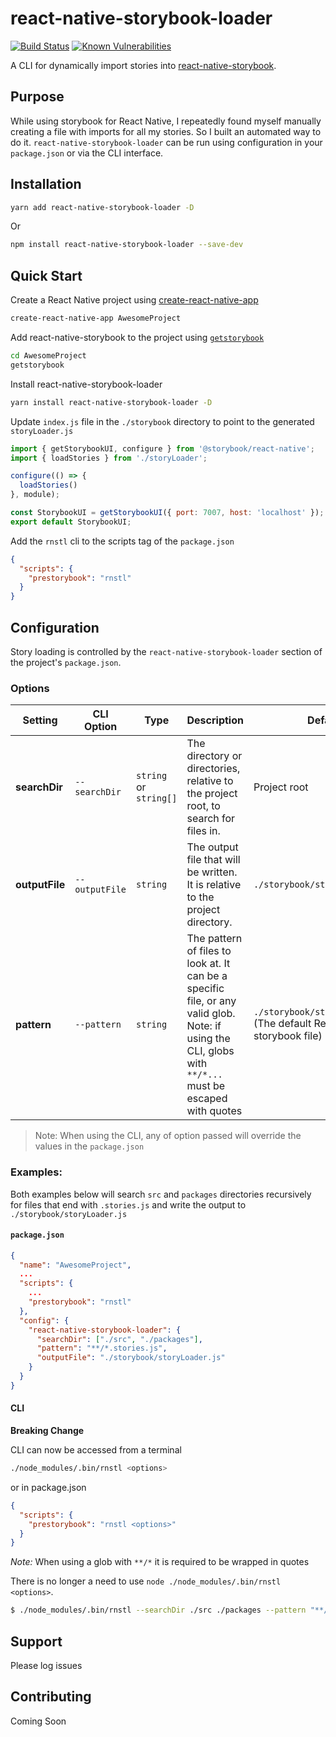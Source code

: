 # react-native-storybook-loader
[![Build Status](https://travis-ci.org/elderfo/react-native-storybook-loader.svg?branch=master)](https://travis-ci.org/elderfo/react-native-storybook-loader) [![Known Vulnerabilities](https://snyk.io/test/github/elderfo/react-native-storybook-loader/badge.svg)](https://snyk.io/test/github/elderfo/react-native-storybook-loader)


A CLI for dynamically import stories into [react-native-storybook](https://github.com/storybooks/react-native-storybook).

## Purpose

While using storybook for React Native, I repeatedly found myself manually creating a file with imports for all my stories. So I built an automated way to do it. `react-native-storybook-loader` can be run using configuration in your `package.json` or via the CLI interface.

## Installation

```bash
yarn add react-native-storybook-loader -D
```
Or
```bash
npm install react-native-storybook-loader --save-dev
```

## Quick Start

Create a React Native project using [create-react-native-app](https://facebook.github.io/react-native/blog/2017/03/13/introducing-create-react-native-app.html)
```bash
create-react-native-app AwesomeProject
```

Add react-native-storybook to the project using [`getstorybook`](https://getstorybook.io/docs/react-storybook/basics/quick-start-guide)
```bash
cd AwesomeProject
getstorybook
```

Install react-native-storybook-loader

```bash
yarn install react-native-storybook-loader -D
```

Update `index.js` file in the `./storybook` directory to point to the generated `storyLoader.js`

```javascript
import { getStorybookUI, configure } from '@storybook/react-native';
import { loadStories } from './storyLoader';

configure(() => {
  loadStories()
}, module);

const StorybookUI = getStorybookUI({ port: 7007, host: 'localhost' });
export default StorybookUI;
```

Add the `rnstl` cli to the scripts tag of the `package.json`

```json
{
  "scripts": {
    "prestorybook": "rnstl"
  }
}
```

## Configuration
Story loading is controlled by the `react-native-storybook-loader` section of the project's `package.json`. 

### Options

| Setting | CLI Option | Type | Description | Default | 
|---|---|---|---|---|
| **searchDir** | `--searchDir` | `string` or `string[]` | The directory or directories, relative to the project root, to search for files in. | Project root |
| **outputFile** | `--outputFile` | `string` | The output file that will be written. It is relative to the project directory. | `./storybook/storyLoader.js` | 
| **pattern** | `--pattern` | `string` | The pattern of files to look at. It can be a specific file, or any valid glob. Note: if using the CLI, globs with `**/*...` must be escaped with quotes | `./storybook/stories/index.js` (The default React Native storybook file) | 

> Note: When using the CLI, any of option passed will override the values in the `package.json`

### Examples:

Both examples below will search `src` and `packages` directories recursively for files that end with `.stories.js` and write the output to `./storybook/storyLoader.js`

#### `package.json`

```json
{
  "name": "AwesomeProject",
  ...
  "scripts": {
    ...
    "prestorybook": "rnstl"
  },
  "config": {
    "react-native-storybook-loader": {
      "searchDir": ["./src", "./packages"],
      "pattern": "**/*.stories.js",
      "outputFile": "./storybook/storyLoader.js"
    }
  }
}
```

#### CLI

**Breaking Change**

CLI can now be accessed from a terminal 
```bash
./node_modules/.bin/rnstl <options>
```
or in package.json 
```json
{
  "scripts": {
    "prestorybook": "rnstl <options>"
  }
}
```

_Note:_ When using a glob with `**/*` it is required to be wrapped in quotes

There is no longer a need to use `node ./node_modules/.bin/rnstl
<options>`.

```bash
$ ./node_modules/.bin/rnstl --searchDir ./src ./packages --pattern "**/*.stories.js" --outputFile ./storybook/storyLoader.js
```

## Support
Please log issues

## Contributing
Coming Soon
